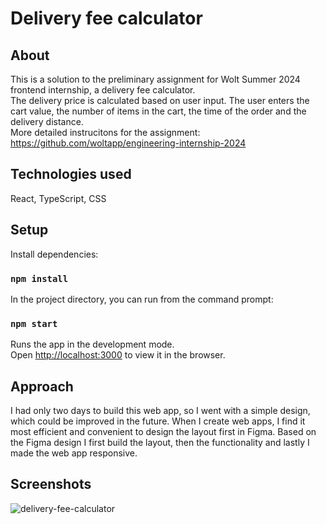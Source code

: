 # Delivery fee calculator

## About

This is a solution to the preliminary assignment for Wolt Summer 2024 frontend internship, a delivery fee calculator.\
The delivery price is calculated based on user input. The user enters the cart value, the number of items in the cart, the time of the order and the delivery distance.\
More detailed instrucitons for the assignment: https://github.com/woltapp/engineering-internship-2024

## Technologies used
React, TypeScript, CSS

## Setup

Install dependencies:

### `npm install`

In the project directory, you can run from the command prompt:

### `npm start`

Runs the app in the development mode.\
Open [http://localhost:3000](http://localhost:3000) to view it in the browser.

## Approach

I had only two days to build this web app, so I went with a simple design, which could be improved in the future. When I create web apps, I find it most efficient and convenient to design the layout first in Figma. Based on the Figma design I first build the layout, then the functionality and lastly I made the web app responsive.

## Screenshots
![delivery-fee-calculator](https://github.com/Tuuliayr/woltapp-summer-2024/assets/70134583/b8e32945-03af-4578-aa0f-585a9f308c31)
